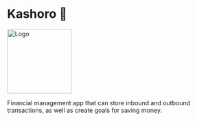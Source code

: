 # Kashoro 💸 

<img src="https://github.com/user-attachments/assets/00c2b009-3457-432f-8e4e-0e621177ecc6" alt="Logo" width="150" height="150">

Financial management app that can store inbound and outbound transactions, as well as create goals for saving money.
